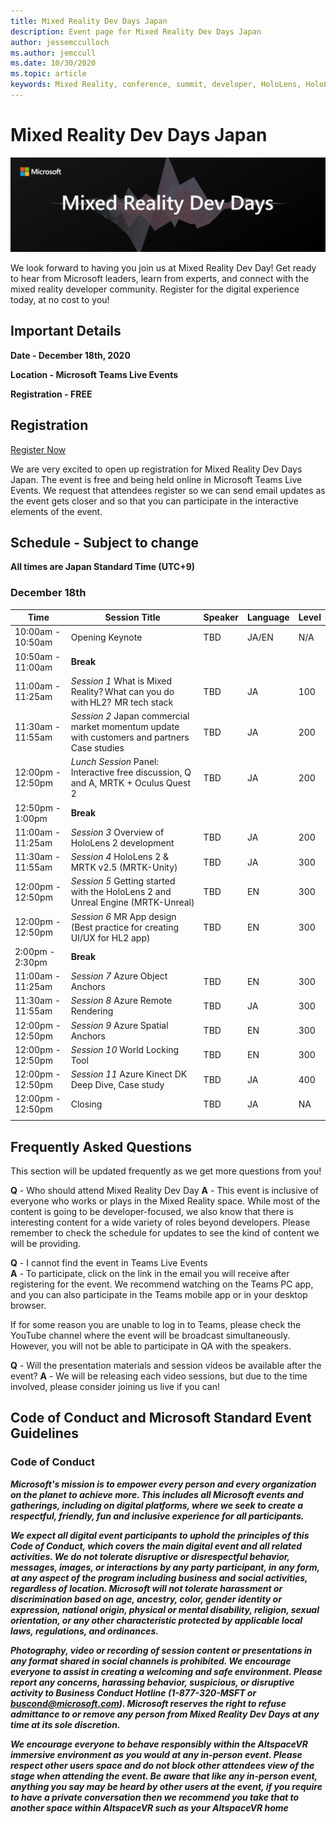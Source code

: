 ```yaml
---
title: Mixed Reality Dev Days Japan
description: Event page for Mixed Reality Dev Days Japan
author: jessemcculloch 
ms.author: jemccull
ms.date: 10/30/2020
ms.topic: article
keywords: Mixed Reality, conference, summit, developer, HoloLens, HoloLens 2, Kinect
---
```

# Mixed Reality Dev Days Japan

![Mixed Reality Dev Days](images/MRDD/MRDevDaysJapanBanner.png)

We look forward to having you join us at Mixed Reality Dev Day! Get ready to hear from Microsoft leaders, learn from experts, and connect with the mixed reality developer community. Register for the digital experience today, at no cost to you!

## Important Details

**Date - December 18th, 2020**

**Location - Microsoft Teams Live Events**

**Registration - FREE**

## Registration

[Register Now](https://mixedrealityprod.microsoftcrmportals.com/MRDDRegistration/)

We are very excited to open up registration for Mixed Reality Dev Days Japan.  The event is free and being held online in Microsoft Teams Live Events.  We request that attendees register so we can send email updates as the event gets closer and so that you can participate in the interactive elements of the event.


## Schedule - Subject to change

**All times are Japan Standard Time (UTC+9)** 


### December 18th
|**Time**|**Session Title**|**Speaker**|**Language**|**Level**|
|---------|---------|---------|---------|---------|
|10:00am - 10:50am|Opening Keynote|TBD|JA/EN|N/A|
|10:50am - 11:00am|**Break**||||
|11:00am - 11:25am|*Session 1* What is Mixed Reality? What can you do with HL2?  MR tech stack|TBD|JA|100|
|11:30am - 11:55am|*Session 2* Japan commercial market momentum update with customers and partners Case studies|TBD|JA|200|
|12:00pm - 12:50pm|*Lunch Session* Panel: Interactive free discussion, Q and A, MRTK + Oculus Quest 2|TBD|JA|200|
|12:50pm - 1:00pm|**Break**||||
|11:00am - 11:25am|*Session 3* Overview of HoloLens 2 development|TBD|JA|200|
|11:30am - 11:55am|*Session 4* HoloLens 2 & MRTK v2.5 (MRTK-Unity)|TBD|JA|300|
|12:00pm - 12:50pm|*Session 5* Getting started with the HoloLens 2 and Unreal Engine (MRTK-Unreal)|TBD|EN|300|
|12:00pm - 12:50pm|*Session 6* MR App design (Best practice for creating UI/UX for HL2 app)|TBD|EN|300|
|2:00pm - 2:30pm|**Break**||||
|11:00am - 11:25am|*Session 7* Azure Object Anchors|TBD|EN|300|
|11:30am - 11:55am|*Session 8* Azure Remote Rendering|TBD|JA|300|
|12:00pm - 12:50pm|*Session 9* Azure Spatial Anchors|TBD|EN|300|
|12:00pm - 12:50pm|*Session 10* World Locking Tool|TBD|EN|300|
|12:00pm - 12:50pm|*Session 11* Azure Kinect DK Deep Dive, Case study|TBD|JA|400|
|12:00pm - 12:50pm|Closing|TBD|JA|NA|
||||||

## Frequently Asked Questions
This section will be updated frequently as we get more questions from you!

**Q** - Who should attend Mixed Reality Dev Day
**A** - This event is inclusive of everyone who works or plays in the Mixed Reality space. While most of the content is going to be developer-focused, we also know that there is interesting content for a wide variety of roles beyond developers. Please remember to check the schedule for updates to see the kind of content we will be providing.  
  
**Q** - I cannot find the event in Teams Live Events  
**A** - To participate, click on the link in the email you will receive after registering for the event. We recommend watching on the Teams PC app, and you can also participate in the Teams mobile app or in your desktop browser.

If for some reason you are unable to log in to Teams, please check the YouTube channel where the event will be broadcast simultaneously. However, you will not be able to participate in QA with the speakers.

  
**Q** - Will the presentation materials and session videos be available after the event? 
**A** - We will be releasing each video sessions, but due to the time involved, please consider joining us live if you can!

<!--  
**Q** -  
**A** -  
  
**Q** -  
**A** -  
  
**Q** -  
**A** -  
-->

## Code of Conduct and Microsoft Standard Event Guidelines

### Code of Conduct 

***Microsoft's mission is to empower every person and every organization on the planet to achieve more. This includes all Microsoft events and gatherings, including on digital platforms, where we seek to create a respectful, friendly, fun and inclusive experience for all participants.***  

***We expect all digital event participants to uphold the principles of this Code of Conduct, which covers the main digital event and all related activities. We do not tolerate disruptive or disrespectful behavior, messages, images, or interactions by any party participant, in any form, at any aspect of the program including business and social activities, regardless of location. Microsoft will not tolerate harassment or discrimination based on age, ancestry, color, gender identity or expression, national origin, physical or mental disability, religion, sexual orientation, or any other characteristic protected by applicable local laws, regulations, and ordinances.***  

***Photography, video or recording of session content or presentations in any format shared in social channels is prohibited. We encourage everyone to assist in creating a welcoming and safe environment. Please report any concerns, harassing behavior, suspicious, or disruptive activity to Business Conduct Hotline (1-877-320-MSFT or [buscond@microsoft.com](mailto:buscond@microsoft.com)). Microsoft reserves the right to refuse admittance to or remove any person from Mixed Reality Dev Days at any time at its sole discretion.***  

***We encourage everyone to behave responsibly within the AltspaceVR immersive environment as you would at any in-person event. Please respect other users space and do not block other attendees view of the stage when attending the event.  Be aware that like any in-person event, anything you say may be heard by other users at the event, if you require to have a private conversation then we recommend you take that to another space within AltspaceVR such as your AltspaceVR home***



